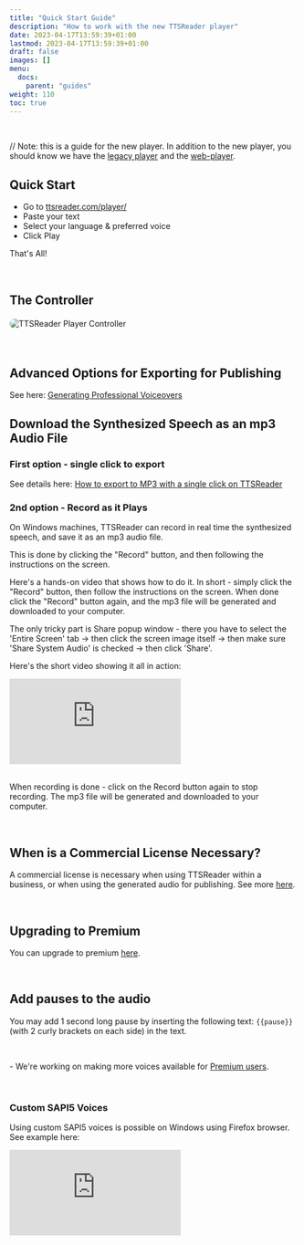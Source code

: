 ```yaml
---
title: "Quick Start Guide"
description: "How to work with the new TTSReader player"
date: 2023-04-17T13:59:39+01:00
lastmod: 2023-04-17T13:59:39+01:00
draft: false
images: []
menu:
  docs:
    parent: "guides"
weight: 110
toc: true
---
```


<br/>

// Note: this is a guide for the new player. In addition to the new player, you should know we have the [legacy player](/legacy/) and the [web-player](/webplayer/).

## Quick Start

* Go to [ttsreader.com/player/](https://ttsreader.com/player/)
* Paste your text
* Select your language & preferred voice
* Click Play

That's All!

<br/>

## The Controller

<div style="max-width: 750px; margin: 20px auto; border-radius: 20px;overflow: hidden">
  <img src="https://ttsreader.com/player/images/help.png" alt="TTSReader Player Controller" />
</div>

<br/>

## Advanced Options for Exporting for Publishing

See here: [Generating Professional Voiceovers](/docs/guides/voiceover/)


## Download the Synthesized Speech as an mp3 Audio File

### First option - single click to export

See details here: [How to export to MP3 with a single click on TTSReader](/blog/new-single-click-export-text-to-audio-feature/)


<a id="record"></a>
### 2nd option - Record as it Plays

On Windows machines, TTSReader can record in real time the synthesized speech, and save it as an mp3 audio file.

This is done by clicking the "Record" button, and then following the instructions on the screen.

Here's a hands-on video that shows how to do it. In short - simply click the "Record" button, then follow the instructions on the screen. When done click the "Record" button again, and the mp3 file will be generated and downloaded to your computer.

The only tricky part is Share popup window - there you have to select the 'Entire Screen' tab -> then click the screen image itself -> then make sure 'Share System Audio' is checked -> then click 'Share'.

Here's the short video showing it all in action:

<div class="videowrapper">
  <iframe style="display: block" src="https://www.youtube.com/embed/Xq09r01GetQ?rel=0" title="YouTube video player - Generate audio mp3 files from synthesized speech with TTSReader" frameborder="0" allow="accelerometer; autoplay; clipboard-write; encrypted-media; gyroscope; picture-in-picture" allowfullscreen=""></iframe>
</div>

<br/>

When recording is done - click on the Record button again to stop recording. The mp3 file will be generated and downloaded to your computer.

<br/>



## When is a Commercial License Necessary?

A commercial license is necessary when using TTSReader within a business, or when using the generated audio for publishing. See more [here](/docs/guides/commercial/).

<br/>


## Upgrading to Premium

You can upgrade to premium [here](https://ttsreader.com/upgrade/).

<br/>


## Add pauses to the audio

You may add 1 second long pause by inserting the following text: `{{pause}}` (with 2 curly brackets on each side) in the text.

<br/>

<p>- We're working on making more voices available for <a href="/upgrade/" target="_blank">Premium users</a>.</p>

<br/>

### Custom SAPI5 Voices

Using custom SAPI5 voices is possible on Windows using Firefox browser. See example here:

<div class="videowrapper">
  <iframe style="display: block" src="https://www.youtube.com/embed/Ke9YXAC4h64?rel=0" title="Speech Synthesis with SAPI5 voices using TTSReader" frameborder="0" allow="accelerometer; autoplay; clipboard-write; encrypted-media; gyroscope; picture-in-picture" allowfullscreen=""></iframe>
</div>
